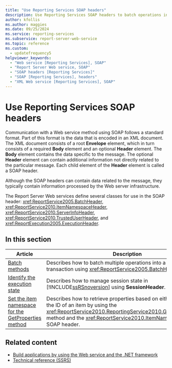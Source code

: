 ```yaml
---
title: "Use Reporting Services SOAP headers"
description: Use Reporting Services SOAP headers to batch operations into a single transaction, manage session state, and retrieve properties based on the path or ID of an item.
author: kfollis
ms.author: maggies
ms.date: 09/25/2024
ms.service: reporting-services
ms.subservice: report-server-web-service
ms.topic: reference
ms.custom:
  - updatefrequency5
helpviewer_keywords:
  - "Web service [Reporting Services], SOAP"
  - "Report Server Web service, SOAP"
  - "SOAP headers [Reporting Services]"
  - "SOAP [Reporting Services], headers"
  - "XML Web service [Reporting Services], SOAP"
---
```

# Use Reporting Services SOAP headers
  Communication with a Web service method using SOAP follows a standard format. Part of this format is the data that is encoded in an XML document. The XML document consists of a root **Envelope** element, which in turn consists of a required **Body** element and an optional **Header** element. The **Body** element contains the data specific to the message. The optional **Header** element can contain additional information not directly related to the particular message. Each child element of the **Header** element is called a SOAP header.  
  
 Although the SOAP headers can contain data related to the message, they typically contain information processed by the Web server infrastructure.  
  
 The Report Server Web services define several classes for use in the SOAP header: <xref:ReportService2005.BatchHeader>, <xref:ReportService2010.ItemNamespaceHeader>, <xref:ReportService2010.ServerInfoHeader>, <xref:ReportService2010.TrustedUserHeader>, and <xref:ReportExecution2005.ExecutionHeader>.  
  
## In this section  
  
|Article|Description|  
|-----------|-----------------|  
|[Batch methods](../../reporting-services/report-server-web-service-net-framework-soap-headers/batching-methods.md)|Describes how to batch multiple operations into a single transaction using <xref:ReportService2005.BatchHeader>.|  
|[Identify the execution state](../../reporting-services/report-server-web-service-net-framework-soap-headers/identifying-execution-state.md)|Describes how to manage session state in [!INCLUDE[ssRSnoversion](../../includes/ssrsnoversion-md.md)] using **SessionHeader**.|  
|[Set the item namespace for the GetProperties method](../../reporting-services/report-server-web-service-net-framework-soap-headers/setting-the-item-namespace-for-the-getproperties-method.md)|Describes how to retrieve properties based on either the path or the ID of an item by using the <xref:ReportService2010.ReportingService2010.GetProperties%2A> method and the <xref:ReportService2010.ItemNamespaceHeader> SOAP header.|  
  
## Related content

- [Build applications by using the Web service and the .NET framework](../../reporting-services/report-server-web-service/net-framework/building-applications-using-the-web-service-and-the-net-framework.md)
- [Technical reference &#40;SSRS&#41;](../../reporting-services/technical-reference-ssrs.md)
